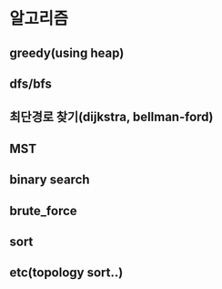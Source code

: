 # 알고리즘 

## greedy(using heap)

## dfs/bfs

## 최단경로 찾기(dijkstra, bellman-ford)

## MST

## binary search

## brute_force

## sort

## etc(topology sort..)
